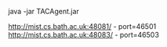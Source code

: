 java -jar TACAgent.jar

http://mist.cs.bath.ac.uk:48081/ - port=46501
http://mist.cs.bath.ac.uk:48083/ - port=46503
